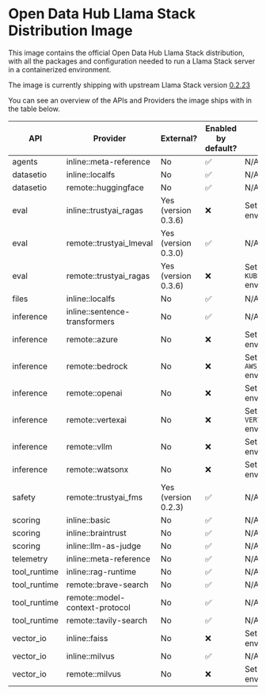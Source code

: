 <!-- This file is automatically generated by scripts/gen_distro_doc.py - do not update manually -->

# Open Data Hub Llama Stack Distribution Image

This image contains the official Open Data Hub Llama Stack distribution, with all the packages and configuration needed to run a Llama Stack server in a containerized environment.

The image is currently shipping with upstream Llama Stack version [0.2.23](https://github.com/llamastack/llama-stack/releases/tag/v0.2.23)

You can see an overview of the APIs and Providers the image ships with in the table below.

| API | Provider | External? | Enabled by default? | How to enable |
|-----|----------|-----------|---------------------|---------------|
| agents | inline::meta-reference | No | ✅ | N/A |
| datasetio | inline::localfs | No | ✅ | N/A |
| datasetio | remote::huggingface | No | ✅ | N/A |
| eval | inline::trustyai_ragas | Yes (version 0.3.6) | ❌ | Set the `EMBEDDING_MODEL` environment variable |
| eval | remote::trustyai_lmeval | Yes (version 0.3.0) | ✅ | N/A |
| eval | remote::trustyai_ragas | Yes (version 0.3.6) | ❌ | Set the `KUBEFLOW_LLAMA_STACK_URL` environment variable |
| files | inline::localfs | No | ✅ | N/A |
| inference | inline::sentence-transformers | No | ✅ | N/A |
| inference | remote::azure | No | ❌ | Set the `AZURE_API_KEY` environment variable |
| inference | remote::bedrock | No | ❌ | Set the `AWS_ACCESS_KEY_ID` environment variable |
| inference | remote::openai | No | ❌ | Set the `OPENAI_API_KEY` environment variable |
| inference | remote::vertexai | No | ❌ | Set the `VERTEX_AI_PROJECT` environment variable |
| inference | remote::vllm | No | ❌ | Set the `VLLM_URL` environment variable |
| inference | remote::watsonx | No | ❌ | Set the `WATSONX_API_KEY` environment variable |
| safety | remote::trustyai_fms | Yes (version 0.2.3) | ✅ | N/A |
| scoring | inline::basic | No | ✅ | N/A |
| scoring | inline::braintrust | No | ✅ | N/A |
| scoring | inline::llm-as-judge | No | ✅ | N/A |
| telemetry | inline::meta-reference | No | ✅ | N/A |
| tool_runtime | inline::rag-runtime | No | ✅ | N/A |
| tool_runtime | remote::brave-search | No | ✅ | N/A |
| tool_runtime | remote::model-context-protocol | No | ✅ | N/A |
| tool_runtime | remote::tavily-search | No | ✅ | N/A |
| vector_io | inline::faiss | No | ❌ | Set the `ENABLE_FAISS` environment variable |
| vector_io | inline::milvus | No | ✅ | N/A |
| vector_io | remote::milvus | No | ❌ | Set the `MILVUS_ENDPOINT` environment variable |
